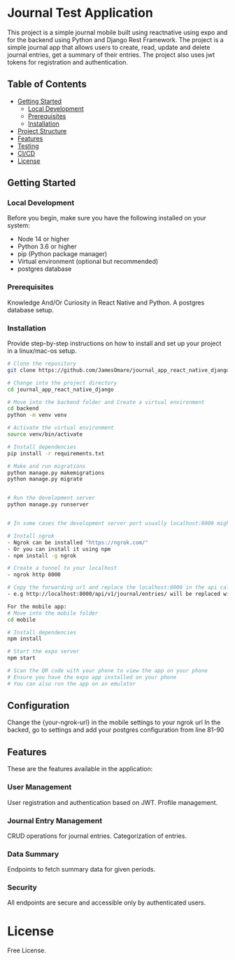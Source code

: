 # Journal Test Application

This project is a simple journal mobile built using reactnative using expo and for the backend using Python and Django Rest Framework. The project is a simple journal app that allows users to create, read, update and delete journal entries, get a summary of their entries. The project also uses jwt tokens for registration and authentication.

## Table of Contents

- [Getting Started](#getting-started)
    - [Local Development](#local-development)
  - [Prerequisites](#prerequisites)
  - [Installation](#installation)
- [Project Structure](#project-structure)
- [Features](#features)
- [Testing](#testing)
- [CI/CD](#cicd)
- [License](#license)

## Getting Started


### Local Development
Before you begin, make sure you have the following installed on your system:

- Node 14 or higher
- Python 3.6 or higher
- pip (Python package manager)
- Virtual environment (optional but recommended) 
- postgres database

### Prerequisites

Knowledge And/Or Curiosity in React Native and Python.
A postgres database setup.

### Installation

Provide step-by-step instructions on how to install and set up your project in a linux/mac-os setup.

```bash
# Clone the repository
git clone https://github.com/JamesOmare/journal_app_react_native_django.git

# Change into the project directory
cd journal_app_react_native_django

# Move into the backend folder and Create a virtual environment
cd backend
python -m venv venv

# Activate the virtual environment
source venv/bin/activate

# Install dependencies
pip install -r requirements.txt

# Make and run migrations
python manage.py makemigrations
python manage.py migrate


# Run the development server
python manage.py runserver


# In some cases the development server port usually localhost:8000 might have issues connecting with react native such as using mobile phones, emulators can use the localhost api, you can use ngrok to create a tunnel to your localhost

# Install ngrok
- Ngrok can be installed "https://ngrok.com/"
- Or you can install it using npm
- npm install -g ngrok

# Create a tunnel to your localhost
- ngrok http 8000

# Copy the forwarding url and replace the localhost:8000 in the api calls in the frontend with the ngrok url
- e.g http://localhost:8000/api/v1/journal/entries/ will be replaced with http://<ngrok_url>/api/v1/journal/entries/

For the mobile app:
# Move into the mobile folder
cd mobile

# Install dependencies
npm install

# Start the expo server
npm start

# Scan the QR code with your phone to view the app on your phone
# Ensure you have the expo app installed on your phone
# You can also run the app on an emulator

```


## Configuration

Change the {your-ngrok-url} in the mobile settings to your ngrok url
In the backed, go to settings and add your postgres configuration from line 81-90


## Features

These are the features available in the application:
### User Management
User registration and authentication based on JWT.
Profile management.
### Journal Entry Management
CRUD operations for journal entries.
Categorization of entries.
### Data Summary
Endpoints to fetch summary data for given periods.
### Security
All endpoints are secure and accessible only by authenticated users.




# License

Free License.
